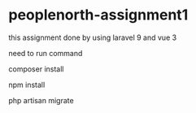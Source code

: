 # peoplenorth-assignment1

this assignment done by using laravel 9 and vue 3

need to run command

composer install

npm install

php artisan migrate
 

